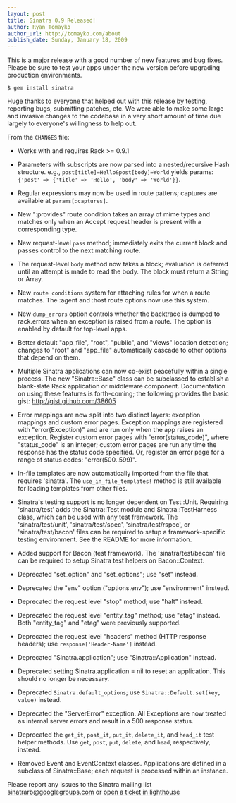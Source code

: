 ```yaml
---
layout: post
title: Sinatra 0.9 Released!
author: Ryan Tomayko
author_url: http://tomayko.com/about
publish_date: Sunday, January 18, 2009
---
```


This is a major release with a good number of new features and bug
fixes. Please be sure to test your apps under the new version before
upgrading production environments.

    $ gem install sinatra

Huge thanks to everyone that helped out with this release by testing,
reporting bugs, submitting patches, etc. We were able to make some large
and invasive changes to the codebase in a very short amount of time due
largely to everyone's willingness to help out.

From the `CHANGES` file:

 * Works with and requires Rack >= 0.9.1

 * Parameters with subscripts are now parsed into a nested/recursive
   Hash structure. e.g., `post[title]=Hello&post[body]=World` yields
   params: `{'post' => {'title' => 'Hello', 'body' => 'World'}}`.

 * Regular expressions may now be used in route pattens; captures are
   available at `params[:captures]`.

 * New ":provides" route condition takes an array of mime types and
   matches only when an Accept request header is present with a
   corresponding type.

 * New request-level `pass` method; immediately exits the current block
   and passes control to the next matching route.

 * The request-level `body` method now takes a block; evaluation is
   deferred until an attempt is made to read the body. The block must
   return a String or Array.

 * New `route conditions` system for attaching rules for when a route
   matches. The :agent and :host route options now use this system.

 * New `dump_errors` option controls whether the backtrace is dumped to
   rack.errors when an exception is raised from a route. The option is
   enabled by default for top-level apps.

 * Better default "app_file", "root", "public", and "views" location
   detection; changes to "root" and "app_file" automatically cascade to
   other options that depend on them.

 * Multiple Sinatra applications can now co-exist peacefully within a
   single process. The new "Sinatra::Base" class can be subclassed to
   establish a blank-slate Rack application or middleware component.
   Documentation on using these features is forth-coming; the following
   provides the basic gist: http://gist.github.com/38605

 * Error mappings are now split into two distinct layers: exception
   mappings and custom error pages. Exception mappings are registered
   with "error(Exception)" and are run only when the app raises an
   exception. Register custom error pages with "error(status_code)",
   where "status_code" is an integer; custom error pages are run any
   time the response has the status code specified. Or, register an
   error page for a range of status codes: "error(500..599)".

 * In-file templates are now automatically imported from the file that
   requires 'sinatra'. The `use_in_file_templates!` method is still
   available for loading templates from other files.

 * Sinatra's testing support is no longer dependent on Test::Unit.
   Requiring 'sinatra/test' adds the Sinatra::Test module and
   Sinatra::TestHarness class, which can be used with any test
   framework. The 'sinatra/test/unit', 'sinatra/test/spec',
   'sinatra/test/rspec', or 'sinatra/test/bacon' files can be required
   to setup a framework-specific testing environment. See the README
   for more information.

 * Added support for Bacon (test framework). The 'sinatra/test/bacon'
   file can be required to setup Sinatra test helpers on Bacon::Context.

 * Deprecated "set_option" and "set_options"; use "set" instead.

 * Deprecated the "env" option ("options.env"); use "environment"
   instead.

 * Deprecated the request level "stop" method; use "halt" instead.

 * Deprecated the request level "entity_tag" method; use "etag" instead.
   Both "entity_tag" and "etag" were previously supported.

 * Deprecated the request level "headers" method (HTTP response
   headers); use `response['Header-Name']` instead.

 * Deprecated "Sinatra.application"; use "Sinatra::Application" instead.

 * Deprecated setting Sinatra.application = nil to reset an application.
   This should no longer be necessary.

 * Deprecated `Sinatra.default_options`; use `Sinatra::Default.set(key, value)` instead.

 * Deprecated the "ServerError" exception. All Exceptions are now
   treated as internal server errors and result in a 500 response
   status.

 * Deprecated the `get_it`, `post_it`, `put_it`, `delete_it`, and
   `head_it` test helper methods. Use `get`, `post`, `put`, `delete`,
   and `head`, respectively, instead.

 * Removed Event and EventContext classes. Applications are defined in a
   subclass of Sinatra::Base; each request is processed within an
   instance.

Please report any issues to the Sinatra mailing list
<sinatrarb@googlegroups.com> or [open a ticket in lighthouse](http://sinatra.lighthouseapp.com/)
